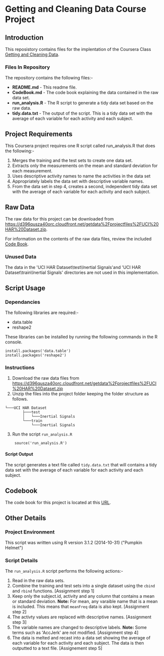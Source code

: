 # Getting and Cleaning Data Course Project

## Introduction

This reposistory contains files for the implentation of the Coursera Class [Getting and Cleaning Data](https://www.coursera.org/course/getdata 'Coursera: Getting and Cleaning Data').


### Files In Repository

The repository contains the following files:-

* **README.md** - This readme file.
* **CodeBook.md** - The code book explaining the data contained in the raw data set.
* **run_analysis.R** - The R script to generate a tidy data set based on the raw data.
* **tidy.data.txt** - The output of the script. This is a tidy data set with the average of each variable for each activity and each subject.


## Project Requirements

This Coursera project requires one R script called run_analysis.R that does the following:- 

1. Merges the training and the test sets to create one data set.
2. Extracts only the measurements on the mean and standard deviation for each measurement. 
3. Uses descriptive activity names to name the activities in the data set
4. Appropriately labels the data set with descriptive variable names. 
5. From the data set in step 4, creates a second, independent tidy data set with the average of each variable for each activity and each subject.

## Raw Data

The raw data for this project can be downloaded from https://d396qusza40orc.cloudfront.net/getdata%2Fprojectfiles%2FUCI%20HAR%20Dataset.zip.

For information on the contents of the raw data files, review the included [Code Book](https://github.com/dvd940/Cleaning-data/blob/master/CodeBook.md "Code Book"). 


### Unused Data

The data in the 'UCI HAR Dataset\\test\\Inertial Signals'and 'UCI HAR Dataset\\train\\Inertial Signals' directories are not used in this implementation. 

## Script Usage

### Dependancies
The following libraries are required:-

* data.table
* reshape2

These libraries can be installed by running the following commands in the R console.

```
install.packages('data.table')
install.packages('reshape2')
```

### Instructions
1. Download the raw data files from https://d396qusza40orc.cloudfront.net/getdata%2Fprojectfiles%2FUCI%20HAR%20Dataset.zip
2. Unzip the files into the project folder keeping the folder structure as follows.
```
└───UCI HAR Dataset
        ├───test
        │   └───Inertial Signals
        └───train
            └───Inertial Signals
```
3. Run the script `run_analysis.R`

        source('run_analysis.R')

#### Script Output

The script generates a text file called `tidy.data.txt` that will contains a tidy data set with the average of each variable for each activity and each subject.


## Codebook

The code book for this project is located at this [URL](https://github.com/dvd940/Cleaning-data/blob/master/CodeBook.md "Code Book"). 

## Other Details

### Project Environment

This script was written using R version 3.1.2 (2014-10-31) ("Pumpkin Helmet")

### Script Details

The `run_analysis.R` script performs the following actions:-

1. Read in the raw data sets.
2. Combine the training and test sets into a single dataset using the `cbind` and `rbind` functions. [Assignment step 1]
3. Keep only the subject.id, activity and any column that contains a mean or standard deviation. **Note:** For mean, any varaible name that is a mean is included. This means that `meanFreq` data is also kept. [Assignment step 2]
4. The activty values are replaced with descriptive names. [Assignment step 3]
5. The variable names are changed to descriptive labels. **Note:** Some terms such as 'AccJerk' are not modified. [Assignment step 4]
6. The data is melted and recast into a data set showing the average of each variable for each activity and each subject. The data is then outputted to a text file. [Assignement step 5]
